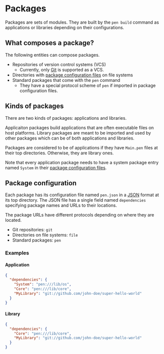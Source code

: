 # Packages

Packages are sets of modules. They are built by the `pen build` command as applications or libraries depending on their configurations.

## What composes a package?

The following entities can compose packages.

- Repositories of version control systems (VCS)
  - Currently, only [Git](https://git-scm.com/) is supported as a VCS.
- Directories with [package configuration files](#package-configuration) on file systems
- Standard packages that come with the `pen` command
  - They have a special protocol scheme of `pen` if imported in package configuration files.

## Kinds of packages

There are two kinds of packages: applications and libraries.

Applicaiton packages build applications that are often executable files on host platforms. Library packages are meant to be imported and used by other packages which can be of both applications and libraries.

Packages are considered to be of applications if they have `Main.pen` files at their top directories. Otherwise, they are library ones.

Note that every application package needs to have a system package entry named `System` in their [package configuration files](#package-configuration).

## Package configuration

Each package has its configuration file named `pen.json` in a [JSON](https://www.json.org/json-en.html) format at its top directory. The JSON file has a single field named `dependencies` specifying package names and URLs to their locations.

The package URLs have different protocols depending on where they are located.

- Git repositories: `git`
- Directories on file systems: `file`
- Standard packages: `pen`

### Examples

#### Application

```json
{
  "dependencies": {
    "System": "pen:///lib/os",
    "Core": "pen:///lib/core",
    "MyLibrary": "git://github.com/john-doe/super-hello-world"
  }
}
```

#### Library

```json
{
  "dependencies": {
    "Core": "pen:///lib/core",
    "MyLibrary": "git://github.com/john-doe/super-hello-world"
  }
}
```
